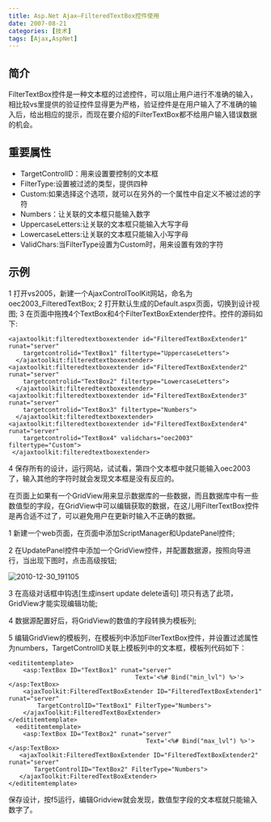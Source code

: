 ```yaml
---
title: Asp.Net Ajax—FilteredTextBox控件使用
date: 2007-08-21
categories: [技术]
tags: [Ajax,AspNet]
---
```


## 简介

FilterTextBox控件是一种文本框的过滤控件，可以阻止用户进行不准确的输入，相比较vs里提供的验证控件显得更为严格，验证控件是在用户输入了不准确的输入后，给出相应的提示，而现在要介绍的FilterTextBox都不给用户输入错误数据的机会。
<!--more-->

## 重要属性

* TargetControlID：用来设置要控制的文本框 
* FilterType:设置被过滤的类型，提供四种 
* Custom:如果选择这个选项，就可以在另外的一个属性中自定义不被过滤的字符 
* Numbers：让关联的文本框只能输入数字
* UppercaseLetters:让关联的文本框只能输入大写字母
* LowercaseLetters:让关联的文本框只能输入小写字母
* ValidChars:当FilterType设置为Custom时，用来设置有效的字符

## 示例

1 打开vs2005，新建一个AjaxControlToolKit网站，命名为oec2003_FilteredTextBox;
2 打开默认生成的Default.aspx页面，切换到设计视图;
3 在页面中拖拽4个TextBox和4个FilterTextBoxExtender控件。控件的源码如下:

```
<ajaxtoolkit:filteredtextboxextender id="FilteredTextBoxExtender1" runat="server"
    targetcontrolid="TextBox1" filtertype="UppercaseLetters">
  </ajaxtoolkit:filteredtextboxextender>
<ajaxtoolkit:filteredtextboxextender id="FilteredTextBoxExtender2" runat="server"
    targetcontrolid="TextBox2" filtertype="LowercaseLetters">
  </ajaxtoolkit:filteredtextboxextender>
<ajaxtoolkit:filteredtextboxextender id="FilteredTextBoxExtender3" runat="server"
    targetcontrolid="TextBox3" filtertype="Numbers">
  </ajaxtoolkit:filteredtextboxextender>
<ajaxtoolkit:filteredtextboxextender id="FilteredTextBoxExtender4" runat="server"
    targetcontrolid="TextBox4" validchars="oec2003" filtertype="Custom">
 </ajaxtoolkit:filteredtextboxextender>
```

4 保存所有的设计，运行网站，试试看，第四个文本框中就只能输入oec2003了，输入其他的字符时就会发现文本框是没有反应的。

在页面上如果有一个GridView用来显示数据库的一些数据，而且数据库中有一些数值型的字段，在GridView中可以编辑获取的数据，在这儿用FilterTextBox控件是再合适不过了，可以避免用户在更新时输入不正确的数据。

1 新建一个web页面，在页面中添加ScriptManager和UpdatePanel控件;

2 在UpdatePanel控件中添加一个GridView控件，并配置数据源，按照向导进行，当出现下图时，点击高级按钮;

![2010-12-30_191105](https://cdn.jsdelivr.net/gh/oec2003/hblog-images/img/202201290818572.gif)

3 在高级对话框中钩选[生成insert update delete语句] 项只有选了此项，GridView才能实现编辑功能;

4 数据源配置好后，将GridView的数值的字段转换为模板列;

5 编辑GridView的模板列，在模板列中添加FilterTextBox控件，并设置过滤属性为numbers，TargetControlID关联上模板列中的文本框，模板列代码如下：

```
<edititemtemplate>
    <asp:TextBox ID="TextBox1" runat="server" 
                                   Text='<%# Bind("min_lvl") %>'></asp:TextBox>
    <ajaxToolkit:FilteredTextBoxExtender ID="FilteredTextBoxExtender1" runat="server"
        TargetControlID="TextBox1" FilterType="Numbers">
    </ajaxToolkit:FilteredTextBoxExtender>
</edititemtemplate>
  <edititemtemplate>
    <asp:TextBox ID="TextBox2" runat="server" 
                                      Text='<%# Bind("max_lvl") %>'></asp:TextBox>
   <ajaxToolkit:FilteredTextBoxExtender ID="FilteredTextBoxExtender2" runat="server"
       TargetControlID="TextBox2" FilterType="Numbers">
   </ajaxToolkit:FilteredTextBoxExtender>
</edititemtemplate>
```

保存设计，按f5运行，编辑Gridview就会发现，数值型字段的文本框就只能输入数字了。

